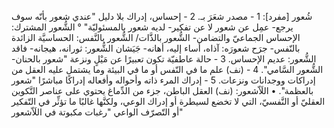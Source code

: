 ‌شُعور [مفرد]:
1 - مصدر شعَرَ بـ.
2 - إحساس، إدراك بلا دليل "عندي ‌شعور بأنّه سوف يرجع- عمِل عن ‌شعور لا عن تفكير- لديه ‌شعور بالمسئوليّة" ° الشُّعور المشترك: الإحساس الجماعيّ والتضامن- الشُّعور بالذَّات/ الشُّعور بالنَّفس: الحساسيَّة الزائدة بالنّفس- جرَح شعورَه: آذاه، أساء إليه، أهانه- جَيَشان الشُّعور: ثورانه، هيجانه- فاقد الشُّعور: عديم الإحساس.
3 - حالة عاطفيّة تكون تعبيرًا عن
 مَيْلٍ ونزعة "‌شعور بالحنان- الشُّعور السَّامي".
4 - (نف) علم ما في النّفس أو ما في البيئة وما يشتمل عليه العقل من إدراكات ووجدانات ونزعات.
5 - إدراك المرء ذاته وأحواله وأفعاله إدراكًا مباشرًا "‌شعور بالعظمة".
• اللَاّشعور: (نف) العقل الباطن، جزء من الدِّماغ يحتوي على عناصر التَّكوين العقليّ أو النَّفسيّ، التي لا تخضع لسيطرة أو إدراك الوعي، ولكنَّها غالبًا ما تؤثِّر في التّفكير أو التّصرّف الواعي "رغبات مكبوتة في اللَاّشعور"